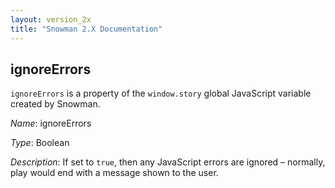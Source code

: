 ```yaml
---
layout: version_2x
title: "Snowman 2.X Documentation"
---
```


## ignoreErrors

`ignoreErrors` is a property of the `window.story` global JavaScript variable created by Snowman.

*Name*: ignoreErrors

*Type*: Boolean

*Description*: If set to `true`, then any JavaScript errors are ignored – normally, play would end with a message shown to the user.
